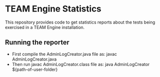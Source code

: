 # TEAM Engine  Statistics
This repository provides code to get statistics reports about the tests being exercised in a TEAM Engine installation.



## Running the reporter

- First compile the AdminLogCreator.java file as: javac AdminLogCreator.java
- Then run javac AdminLogCreator.class file as: java AdminLogCreator ${path-of-user-folder}
